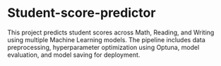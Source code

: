 # Student-score-predictor
This project predicts student scores across Math, Reading, and Writing using multiple Machine Learning models. The pipeline includes data preprocessing, hyperparameter optimization using Optuna, model evaluation, and model saving for deployment.
